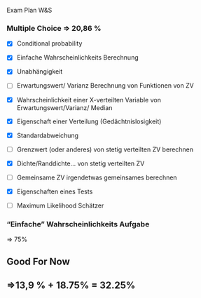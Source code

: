 Exam Plan W&S

### Multiple Choice => 20,86 %

- [x] Conditional probability
- [x] Einfache Wahrscheinlichkeits Berechnung
- [x] Unabhängigkeit
- [ ] Erwartungswert/ Varianz Berechnung von Funktionen von ZV
- [x] Wahrscheinlichkeit einer X-verteilten Variable von Erwartungswert/Varianz/ Median
- [x] Eigenschaft einer Verteilung (Gedächtnislosigkeit)
- [x] Standardabweichung
- [ ] Grenzwert (oder anderes) von stetig verteilten ZV berechnen
- [x] Dichte/Randdichte... von stetig verteilten ZV
- [ ] Gemeinsame ZV irgendetwas gemeinsames berechnen
- [x] Eigenschaften eines Tests
- [ ] Maximum Likelihood Schätzer



### “Einfache” Wahrscheinlichkeits Aufgabe

=> 75%

## Good For Now

##  =>13,9 % + 18.75% = 32.25%

